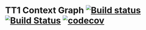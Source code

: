 # TT1 Context Graph [![Build status](https://ci.appveyor.com/api/projects/status/k8v7hgjtr1uh1qnp?svg=true)](https://ci.appveyor.com/project/jangmarker/tt1-contextgraph) [![Build Status](https://travis-ci.org/jangmarker/tt1_contextgraph.svg?branch=master)](https://travis-ci.org/jangmarker/tt1_contextgraph) [![codecov](https://codecov.io/gh/jangmarker/tt1_contextgraph/branch/master/graph/badge.svg)](https://codecov.io/gh/jangmarker/tt1_contextgraph)
